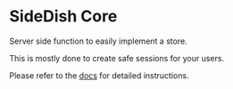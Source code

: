 # SideDish Core

Server side function to easily implement a store.

This is mostly done to create safe sessions for your users.

Please refer to the [docs](https://sidedish.mintlify.app/) for detailed instructions.
